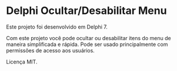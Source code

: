 # Delphi Ocultar/Desabilitar Menu

Este projeto foi desenvolvido em Delphi 7.

Com este projeto você pode ocultar ou desabilitar itens do menu de maneira simplificada e rápida. Pode ser usado principalmente com permissões de acesso aos usuários.

Licença MIT.
